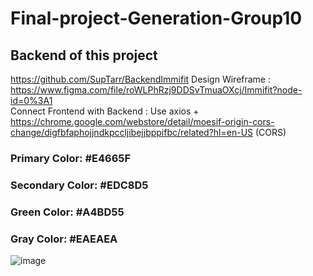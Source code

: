 # Final-project-Generation-Group10
## Backend of this project
https://github.com/SupTarr/BackendImmifit
Design Wireframe : https://www.figma.com/file/roWLPhRzj9DDSvTmuaOXcj/Immifit?node-id=0%3A1 <br/>
Connect Frontend with Backend : Use axios + https://chrome.google.com/webstore/detail/moesif-origin-cors-change/digfbfaphojjndkpccljibejjbppifbc/related?hl=en-US (CORS)
### Primary Color: #E4665F
### Secondary Color: #EDC8D5
### Green Color: #A4BD55
### Gray Color: #EAEAEA
![image](https://user-images.githubusercontent.com/74394547/181909235-89364ff9-b02d-4366-bbdb-6e8b72809204.png)
